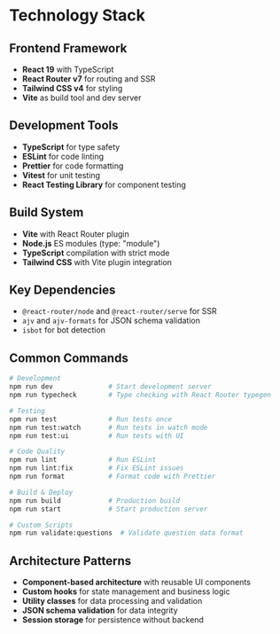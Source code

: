 # Technology Stack

## Frontend Framework
- **React 19** with TypeScript
- **React Router v7** for routing and SSR
- **Tailwind CSS v4** for styling
- **Vite** as build tool and dev server

## Development Tools
- **TypeScript** for type safety
- **ESLint** for code linting
- **Prettier** for code formatting
- **Vitest** for unit testing
- **React Testing Library** for component testing

## Build System
- **Vite** with React Router plugin
- **Node.js** ES modules (type: "module")
- **TypeScript** compilation with strict mode
- **Tailwind CSS** with Vite plugin integration

## Key Dependencies
- `@react-router/node` and `@react-router/serve` for SSR
- `ajv` and `ajv-formats` for JSON schema validation
- `isbot` for bot detection

## Common Commands

```bash
# Development
npm run dev              # Start development server
npm run typecheck        # Type checking with React Router typegen

# Testing
npm run test             # Run tests once
npm run test:watch       # Run tests in watch mode
npm run test:ui          # Run tests with UI

# Code Quality
npm run lint             # Run ESLint
npm run lint:fix         # Fix ESLint issues
npm run format           # Format code with Prettier

# Build & Deploy
npm run build            # Production build
npm run start            # Start production server

# Custom Scripts
npm run validate:questions  # Validate question data format
```

## Architecture Patterns
- **Component-based architecture** with reusable UI components
- **Custom hooks** for state management and business logic
- **Utility classes** for data processing and validation
- **JSON schema validation** for data integrity
- **Session storage** for persistence without backend